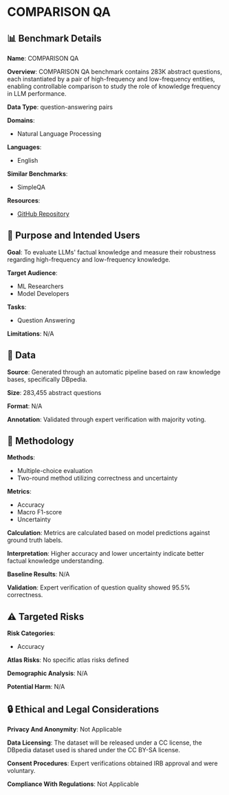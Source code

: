 # COMPARISON QA

## 📊 Benchmark Details

**Name**: COMPARISON QA

**Overview**: COMPARISON QA benchmark contains 283K abstract questions, each instantiated by a pair of high-frequency and low-frequency entities, enabling controllable comparison to study the role of knowledge frequency in LLM performance.

**Data Type**: question-answering pairs

**Domains**:
- Natural Language Processing

**Languages**:
- English

**Similar Benchmarks**:
- SimpleQA

**Resources**:
- [GitHub Repository](https://github.com/HKUST-KnowComp/ComparisonQA)

## 🎯 Purpose and Intended Users

**Goal**: To evaluate LLMs' factual knowledge and measure their robustness regarding high-frequency and low-frequency knowledge.

**Target Audience**:
- ML Researchers
- Model Developers

**Tasks**:
- Question Answering

**Limitations**: N/A

## 💾 Data

**Source**: Generated through an automatic pipeline based on raw knowledge bases, specifically DBpedia.

**Size**: 283,455 abstract questions

**Format**: N/A

**Annotation**: Validated through expert verification with majority voting.

## 🔬 Methodology

**Methods**:
- Multiple-choice evaluation
- Two-round method utilizing correctness and uncertainty

**Metrics**:
- Accuracy
- Macro F1-score
- Uncertainty

**Calculation**: Metrics are calculated based on model predictions against ground truth labels.

**Interpretation**: Higher accuracy and lower uncertainty indicate better factual knowledge understanding.

**Baseline Results**: N/A

**Validation**: Expert verification of question quality showed 95.5% correctness.

## ⚠️ Targeted Risks

**Risk Categories**:
- Accuracy

**Atlas Risks**:
No specific atlas risks defined

**Demographic Analysis**: N/A

**Potential Harm**: N/A

## 🔒 Ethical and Legal Considerations

**Privacy And Anonymity**: Not Applicable

**Data Licensing**: The dataset will be released under a CC license, the DBpedia dataset used is shared under the CC BY-SA license.

**Consent Procedures**: Expert verifications obtained IRB approval and were voluntary.

**Compliance With Regulations**: Not Applicable

